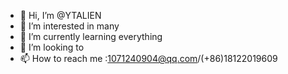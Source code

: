 - 👋 Hi, I’m @YTALIEN
- 👀 I’m interested in many
- 🌱 I’m currently learning everything
- 💞️ I’m looking to 
- 📫 How to reach me :1071240904@qq.com/(+86)18122019609

<!---
YTALIEN/YTALIEN is a ✨ special ✨ repository because its `README.md` (this file) appears on your GitHub profile.
You can click the Preview link to take a look at your changes.
--->
